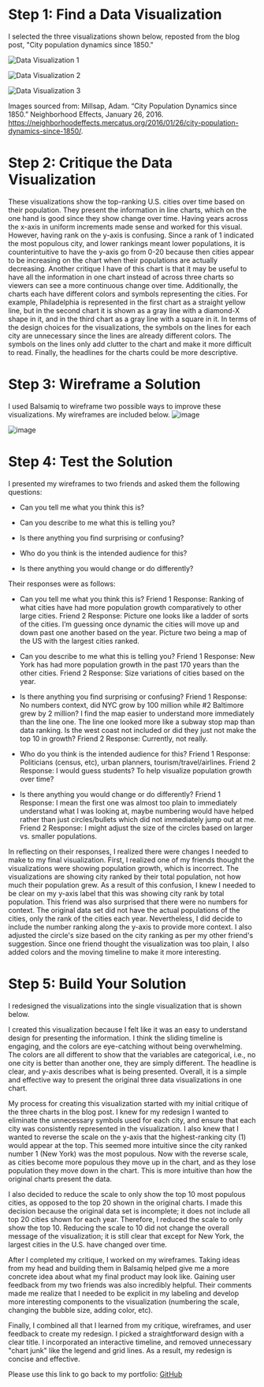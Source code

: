 # Step 1: Find a Data Visualization
I selected the three visualizations shown below, reposted from the blog post, "City population dynamics since 1850."

![Data Visualization 1](https://neighborhoodeffects.mercatus.org/wp-content/uploads/2016/01/top-cities-1850-1900.jpg)

![Data Visualization 2](https://neighborhoodeffects.mercatus.org/wp-content/uploads/2016/01/top-cities-1900-1950.jpg)

![Data Visualization 3](https://neighborhoodeffects.mercatus.org/wp-content/uploads/2016/01/top-cities-1950-2010.jpg)

Images sourced from: Millsap, Adam. “City Population Dynamics since 1850.” Neighborhood Effects, January 26, 2016. https://neighborhoodeffects.mercatus.org/2016/01/26/city-population-dynamics-since-1850/.

# Step 2: Critique the Data Visualization
These visualizations show the top-ranking U.S. cities over time based on their population. They present the information in line charts, which on the one hand is good since they show change over time. Having years across the x-axis in uniform increments made sense and worked for this visual. However, having rank on the y-axis is confusing. Since a rank of 1 indicated the most populous city, and lower rankings meant lower populations, it is counterintuitive to have the y-axis go from 0-20 because then cities appear to be increasing on the chart when their populations are actually decreasing.
Another critique I have of this chart is that it may be useful to have all the information in one chart instead of across three charts so viewers can see a more continuous change over time. 
Additionally, the charts each have different colors and symbols representing the cities. For example, Philadelphia is represented in the first chart as a straight yellow line, but in the second chart it is shown as a gray line with a diamond-X shape in it, and in the third chart as a gray line with a square in it. 
In terms of the design choices for the visualizations, the symbols on the lines for each city are unnecessary since the lines are already different colors. 
The symbols on the lines only add clutter to the chart and make it more difficult to read.
Finally, the headlines for the charts could be more descriptive.

# Step 3: Wireframe a Solution
I used Balsamiq to wireframe two possible ways to improve these visualizations. My wireframes are included below.
![image](https://user-images.githubusercontent.com/78364263/108615125-d6d9fe80-73ce-11eb-8c7c-ae42c1aab970.png)

![image](https://user-images.githubusercontent.com/78364263/108615140-fa04ae00-73ce-11eb-846b-e3f3b11df9dc.png)

# Step 4: Test the Solution
I presented my wireframes to two friends and asked them the following questions:
- Can you tell me what you think this is?

- Can you describe to me what this is telling you?

- Is there anything you find surprising or confusing?

- Who do you think is the intended audience for this?

- Is there anything you would change or do differently?

Their responses were as follows:

- Can you tell me what you think this is?
Friend 1 Response: Ranking of what cities have had more population growth comparatively to other large cities.
Friend 2 Response: Picture one looks like a ladder of sorts of the cities. I’m guessing once dynamic the cities will move up and down past one another based on the year. Picture two being a map of the US with the largest cities ranked.

- Can you describe to me what this is telling you?
Friend 1 Response: New York has had more population growth in the past 170 years than the other cities.
Friend 2 Response: Size variations of cities based on the year.

- Is there anything you find surprising or confusing?
Friend 1 Response: No numbers context, did NYC grow by 100 million while #2 Baltimore grew by 2 million? I find the map easier to understand more immediately than the line one. The line one looked more like a subway stop map than data ranking. Is the west coast not included or did they just not make the top 10 in growth?
Friend 2 Response: Currently, not really. 

- Who do you think is the intended audience for this?
Friend 1 Response: Politicians (census, etc), urban planners, tourism/travel/airlines.
Friend 2 Response: I would guess students? To help visualize population growth over time?

- Is there anything you would change or do differently?
Friend 1 Response: I mean the first one was almost too plain to immediately understand what I was looking at, maybe numbering would have helped rather than just circles/bullets which did not immediately jump out at me.
Friend 2 Response: I might adjust the size of the circles based on larger vs. smaller populations.


In reflecting on their responses, I realized there were changes I needed to make to my final visualization. First, I realized one of my friends thought the visualizations were showing population growth, which is incorrect. The visualizations are showing city ranked by their total population, not how much their population grew. As a result of this confusion, I knew I needed to be clear on my y-axis label that this was showing city rank by total population. This friend was also surprised that there were no numbers for context. The original data set did not have the actual populations of the cities, only the rank of the cities each year. Nevertheless, I did decide to include the number ranking along the y-axis to provide more context. I also adjusted the circle's size based on the city ranking as per my other friend's suggestion. Since one friend thought the visualization was too plain, I also added colors and the moving timeline to make it more interesting.

# Step 5: Build Your Solution
I redesigned the visualizations into the single visualization that is shown below.
<div class="flourish-embed flourish-scatter" data-src="visualisation/5348832"><script src="https://public.flourish.studio/resources/embed.js"></script></div>

I created this visualization because I felt like it was an easy to understand design for presenting the information. I think the sliding timeline is engaging, and the colors are eye-catching without being overwhelming. The colors are all different to show that the variables are categorical, i.e., no one city is better than another one, they are simply different. The headline is clear, and y-axis describes what is being presented. Overall, it is a simple and effective way to present the original three data visualizations in one chart.

My process for creating this visualization started with my initial critique of the three charts in the blog post. I knew for my redesign I wanted to eliminate the unnecessary symbols used for each city, and ensure that each city was consistently represented in the visualization. I also knew that I wanted to reverse the scale on the y-axis that the highest-ranking city (1) would appear at the top. This seemed more intuitive since the city ranked number 1 (New York) was the most populous. Now with the reverse scale, as cities become more populous they move up in the chart, and as they lose population they move down in the chart. This is more intuitive than how the original charts present the data. 

I also decided to reduce the scale to only show the top 10 most populous cities, as opposed to the top 20 shown in the original charts. I made this decision because the original data set is incomplete; it does not include all top 20 cities shown for each year. Therefore, I reduced the scale to only show the top 10. Reducing the scale to 10 did not change the overall message of the visualization; it is still clear that except for New York, the largest cities in the U.S. have changed over time.

After I completed my critique, I worked on my wireframes. Taking ideas from my head and building them in Balsamiq helped give me a more concrete idea about what my final product may look like. Gaining user feedback from my two friends was also incredibly helpful. Their comments made me realize that I needed to be explicit in my labeling and develop more interesting components to the visualization (numbering the scale, changing the bubble size, adding color, etc). 

Finally, I combined all that I learned from my critique, wireframes, and user feedback to create my redesign. I picked a straightforward design with a clear title. I incorporated an interactive timeline, and removed unnecessary "chart junk" like the legend and grid lines. As a result, my redesign is concise and effective.

Please use this link to go back to my portfolio: [GitHub](https://rbukowit.github.io/Bukowitz-Portfolio/)
